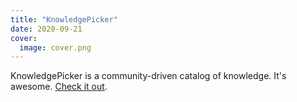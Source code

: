 ```yaml
---
title: "KnowledgePicker"
date: 2020-09-21
cover:
  image: cover.png
---
```


KnowledgePicker is a community-driven catalog of knowledge. It's awesome.
[Check it out](https://knowledgepicker.com).
